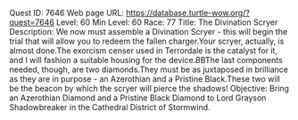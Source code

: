 Quest ID: 7646
Web page URL: https://database.turtle-wow.org/?quest=7646
Level: 60
Min Level: 60
Race: 77
Title: The Divination Scryer
Description: We now must assemble a Divination Scryer - this will begin the trial that will allow you to redeem the fallen charger.Your scryer, actually, is almost done.The exorcism censer used in Terrordale is the catalyst for it, and I will fashion a suitable housing for the device.$B$BThe last components needed, though, are two diamonds.They must be as juxtaposed in brilliance as they are in purpose - an Azerothian and a Pristine Black.These two will be the beacon by which the scryer will pierce the shadows!
Objective: Bring an Azerothian Diamond and a Pristine Black Diamond to Lord Grayson Shadowbreaker in the Cathedral District of Stormwind.
